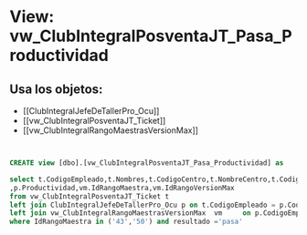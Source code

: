 # View: vw_ClubIntegralPosventaJT_Pasa_Productividad

## Usa los objetos:
- [[ClubIntegralJefeDeTallerPro_Ocu]]
- [[vw_ClubIntegralPosventaJT_Ticket]]
- [[vw_ClubIntegralRangoMaestrasVersionMax]]

```sql


CREATE view [dbo].[vw_ClubIntegralPosventaJT_Pasa_Productividad] as

select t.CodigoEmpleado,t.Nombres,t.CodigoCentro,t.NombreCentro,t.CodigoMarca,t.Marca,t.IdClubIntegralModeloSub,t.NombreModeloSub,t.Ano,t.Trimestre
,p.Productividad,vm.IdRangoMaestra,vm.IdRangoVersionMax
from vw_ClubIntegralPosventaJT_Ticket t
left join ClubIntegralJefeDeTallerPro_Ocu p on t.CodigoEmpleado = p.CodigoEmpleado and t.CodigoMarca = p.CodigoMarca and t.IdClubIntegralModeloSub = p.IdCLubIntegralModeloSub and t.Ano = p.Ano and t.Trimestre = p.Trimestre
left join vw_ClubIntegralRangoMaestrasVersionMax  vm	 on	p.CodigoEmpleado = vm.CodigoEmpleado
where IdRangoMaestra in ('43','50') and resultado ='pasa'

```
